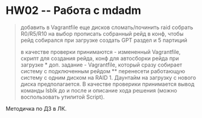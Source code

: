 # HW02 -- Работа с mdadm

> добавить в Vagrantfile еще дисков
> сломать/починить raid
> собрать R0/R5/R10 на выбор
> прописать собранный рейд в конф, чтобы рейд собирался при загрузке
> создать GPT раздел и 5 партиций
> 
> в качестве проверки принимаются - измененный Vagrantfile, скрипт для создания рейда, конф для автосборки рейда при загрузке
> \* доп. задание - Vagrantfile, который сразу собирает систему с подключенным рейдом
> \*\* перенесети работающую систему с одним диском на RAID 1. Даунтайм на загрузку с нового диска предполагается. В качестве проверики принимается вывод команды lsblk до и после и описание хода решения (можно воспользовать утилитой Script).

Методичка по ДЗ в ЛК.
